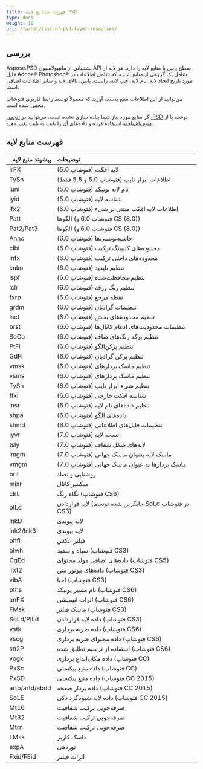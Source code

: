 ```yaml
---
title: فهرست منابع لایه PSD
type: docs
weight: 10
url: /fa/net/list-of-psd-layer-resources/
---
```


## **بررسی**
Aspose.PSD پشتیبانی از مانیپولاسیون API سطح پایین با منابع لایه را دارد. هر لایه از فایل Adobe® Photoshop® شامل یک گروهی از منابع است، که شامل اطلاعات در مورد تاریخ ایجاد [لایه](https://reference.aspose.com/psd/net/aspose.psd.fileformats.psd.layers/layer)، نام لایه، [چپ لایه](https://reference.aspose.com/psd/net/aspose.psd.fileformats.psd.layers/layer/properties/left)، راست، پایین، [بالای لایه](https://reference.aspose.com/psd/net/aspose.psd.fileformats.psd.layers/layer/properties/top) و سایر اطلاعات اضافی است.

می‌توانید از این اطلاعات منبع بدست آورید که معمولاً توسط رابط کاربری فتوشاپ مخفی شده است.


اگر منابع مورد نیاز شما پیاده سازی نشده است، می‌توانید در [انجمن PSD](https://forum.aspose.com/c/psd) نوشته یا از [منبع ناشناخته](https://reference.aspose.com/psd/net/aspose.psd.fileformats.psd.layers.layerresources/unknownresource) استفاده کرده و داده‌های آن را بایت به بایت تغییر دهید.
## **فهرست منابع لایه**

|` `**پیشوند منبع لایه**|**توضیحات**|
| :- | :- |
|lrFX|لایه افکت (فتوشاپ 5.0)|
|TySh|اطلاعات ابزار تایپ (فتوشاپ 5.0 و 5.5 فقط)|
|luni|نام لایه یونیکد (فتوشاپ 5.0)|
|lyid|شناسه لایه (فتوشاپ 5.0)|
|lfx2|اطلاعات لایه افکت مبتنی بر شیء (فتوشاپ 6.0)|
|Patt|الگوها (فتوشاپ 6.0 و CS (8.0))|
|Pat2/Pat3|الگوها (فتوشاپ 6.0 و CS (8.0))|
|Anno|حاشیه‌نویسی‌ها (فتوشاپ 6.0)|
|clbl|محدوده‌های کلیپینگ ترکیب (فتوشاپ 6.0)|
|infx|محدوده‌های داخلی ترکیب (فتوشاپ 6.0)|
|knko|تنظیم ناپدید (فتوشاپ 6.0)|
|lspf|تنظیم محافظت‌شده (فتوشاپ 6.0)|
|lclr|تنظیم رنگ ورقه (فتوشاپ 6.0)|
|fxrp|نقطه مرجع (فتوشاپ 6.0)|
|grdm|تنظیمات گرادیان (فتوشاپ 6.0)|
|lsct|تنظیم محدوده‌های بخش (فتوشاپ 6.0)|
|brst|تنظیمات محدودیت‌های ادغام کانال‌ها (فتوشاپ 6.0)|
|SoCo|تنظیم برگه رنگ‌های صاف (فتوشاپ 6.0)|
|PtFl|تنظیم پرکن‌الگو (فتوشاپ 6.0)|
|GdFl|تنظیم پرکن گرادیان (فتوشاپ 6.0)|
|vmsk|تنظیم ماسک بردارهای (فتوشاپ 6.0)|
|vsms|تنظیم ماسک بردارهای (فتوشاپ 6.0)|
|TySh|تنظیم شیء ابزار تایپ (فتوشاپ 6.0)|
|ffxi|شناسه افکت خارجی (فتوشاپ 6.0)|
|lnsr|تنظیم داده‌های نام لایه (فتوشاپ 6.0)|
|shpa|داده‌های الگو (فتوشاپ 6.0)|
|shmd|تنظیمات فایل‌های اطلاعاتی (فتوشاپ 6.0)|
|lyvr|نسخه لایه (فتوشاپ 7.0)|
|tsly|لایه‌های شکل شفاف (فتوشاپ 7.0)|
|lmgm|ماسک لایه بعنوان ماسک جهانی (فتوشاپ 7.0)|
|vmgm|ماسک بردارها به عنوان ماسک جهانی (فتوشاپ 7.0)|
|brit|روشنایی و تضاد|
|mixr|میکسر کانال|
|clrL|نگاه رنگ (فتوشاپ CS6)|
|plLd|لایه قرار‌دادن (جایگزین شده توسط SoLd در فتوشاپ CS3)|
|lnkD|لایه پیوندی|
|lnk2/lnk3|لایه پیوندی|
|phfl|فیلتر عکس|
|blwh|سیاه و سفید (فتوشاپ CS3)|
|CgEd|داده‌های اضافی مولد محتوای (فتوشاپ CS5)|
|Txt2|داده‌های موتور متن (فتوشاپ CS3)|
|vibA|احیا (فتوشاپ CS3)|
|pths|نام مسیر یونیکد (فتوشاپ CS6)|
|anFX|اثرات انیمیشن (فتوشاپ CS6)|
|FMsk|ماسک فیلتر (فتوشاپ CS3)|
|SoLd/PILd|داده لایه قرار‌دادن (فتوشاپ CS3)|
|vstk|داده ضربه برداری (فتوشاپ CS6)|
|vscg|داده محتوای ضربه برداری (فتوشاپ CS6)|
|sn2P|استفاده از ترسیم تطابق شده (فتوشاپ CS6)|
|vogk|داده مکان‌ابداع برداری (فتوشاپ CC)|
|PxSc|داده منبع پیکسلی (فتوشاپ CC)|
|PxSD|داده منبع پیکسلی (فتوشاپ CC 2015)|
|artb/artd/abdd|داده بردار صفحه (فتوشاپ CC 2015)|
|SoLE|داده لایه شیوه‌گرد ذکی (فتوشاپ CC 2015)|
|Mt16|صرفه‌جویی ترکیب شفافیت|
|Mt32|صرفه‌جویی ترکیب شفافیت|
|Mtrn|صرفه‌جویی ترکیب شفافیت|
|LMsk|ماسک کاربر|
|expA|نوردهی|
|Fxid/FEid|اثرات فیلتر|
